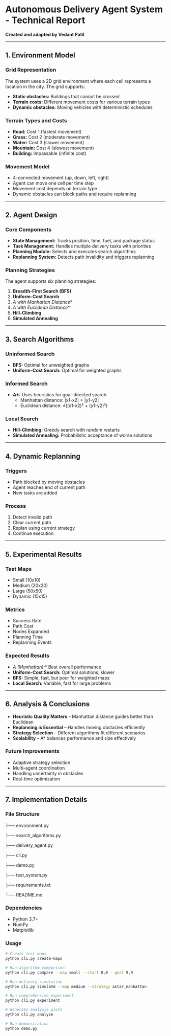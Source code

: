 # Autonomous Delivery Agent System - Technical Report

**Created and adapted by Vedant Patil**

---

## 1. Environment Model

### Grid Representation
The system uses a 2D grid environment where each cell represents a location in the city. The grid supports:

- **Static obstacles:** Buildings that cannot be crossed
- **Terrain costs:** Different movement costs for various terrain types
- **Dynamic obstacles:** Moving vehicles with deterministic schedules

### Terrain Types and Costs
- **Road:** Cost 1 (fastest movement)  
- **Grass:** Cost 2 (moderate movement)  
- **Water:** Cost 3 (slower movement)  
- **Mountain:** Cost 4 (slowest movement)  
- **Building:** Impassable (infinite cost)

### Movement Model
- 4-connected movement (up, down, left, right)  
- Agent can move one cell per time step  
- Movement cost depends on terrain type  
- Dynamic obstacles can block paths and require replanning

---

## 2. Agent Design

### Core Components
- **State Management:** Tracks position, time, fuel, and package status  
- **Task Management:** Handles multiple delivery tasks with priorities  
- **Planning Module:** Selects and executes search algorithms  
- **Replanning System:** Detects path invalidity and triggers replanning  

### Planning Strategies
The agent supports six planning strategies:

1. **Breadth-First Search (BFS)**  
2. **Uniform-Cost Search**  
3. **A* with Manhattan Distance**  
4. **A* with Euclidean Distance**  
5. **Hill-Climbing**  
6. **Simulated Annealing**

---

## 3. Search Algorithms

### Uninformed Search
- **BFS:** Optimal for unweighted graphs  
- **Uniform-Cost Search:** Optimal for weighted graphs  

### Informed Search
- **A\*:** Uses heuristics for goal-directed search  
  - Manhattan distance: |x1-x2| + |y1-y2|  
  - Euclidean distance: √((x1-x2)² + (y1-y2)²)

### Local Search
- **Hill-Climbing:** Greedy search with random restarts  
- **Simulated Annealing:** Probabilistic acceptance of worse solutions

---

## 4. Dynamic Replanning

### Triggers
- Path blocked by moving obstacles  
- Agent reaches end of current path  
- New tasks are added

### Process
1. Detect invalid path  
2. Clear current path  
3. Replan using current strategy  
4. Continue execution

---

## 5. Experimental Results

### Test Maps
- Small (10x10)  
- Medium (20x20)  
- Large (50x50)  
- Dynamic (15x15)

### Metrics
- Success Rate  
- Path Cost  
- Nodes Expanded  
- Planning Time  
- Replanning Events

### Expected Results
- **A* (Manhattan):** Best overall performance  
- **Uniform-Cost Search:** Optimal solutions, slower  
- **BFS:** Simple, fast, but poor for weighted maps  
- **Local Search:** Variable, fast for large problems

---

## 6. Analysis & Conclusions
- **Heuristic Quality Matters** – Manhattan distance guides better than Euclidean  
- **Replanning is Essential** – Handles moving obstacles efficiently  
- **Strategy Selection** – Different algorithms fit different scenarios  
- **Scalability** – A* balances performance and size effectively  

### Future Improvements
- Adaptive strategy selection  
- Multi-agent coordination  
- Handling uncertainty in obstacles  
- Real-time optimization

---

## 7. Implementation Details

### File Structure

├── environment.py

├── search_algorithms.py

├── delivery_agent.py

├── cli.py

├── demo.py

├── test_system.py

├── requirements.txt

└── README.md



### Dependencies
- Python 3.7+  
- NumPy  
- Matplotlib  

### Usage
```bash
# Create test maps
python cli.py create-maps

# Run algorithm comparison
python cli.py compare --map small --start 0,0 --goal 9,9

# Run delivery simulation
python cli.py simulate --map medium --strategy astar_manhattan

# Run comprehensive experiment
python cli.py experiment

# Generate analysis plots
python cli.py analyze

# Run demonstration
python demo.py



